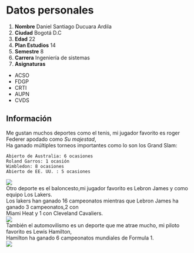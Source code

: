 # Datos personales
1. **Nombre** Daniel Santiago Ducuara Ardila
2. **Ciudad** Bogotá D.C
3. **Edad** 22
4. **Plan Estudios** 14
5. **Semestre** 8
6. **Carrera** Ingeniería de sistemas
7. **Asignaturas** 
- ACSO
- FDGP
- CRTI
- AUPN
- CVDS

## Información
Me gustan muchos deportes como el tenis, mi jugador favorito es roger Federer apodado como *Su majestad*,\
Ha ganado múltiples torneos importantes como lo son los Grand Slam:
```
Abierto de Australia: 6 ocasiones
Roland Garros: 1 ocasión
Wimbledon: 8 ocasiones
Abierto de EE. UU. : 5 ocasiones
```
![](http://www.pngmart.com/files/8/Roger-Federer-PNG-Download-Image.png)\
Otro deporte es el baloncesto,mi jugador favorito es Lebron James y como equipo Los Lakers.\
Los lakers han ganado 16 campeonatos mientras que Lebron James ha ganado 3 campeonatos,2 con\
Miami Heat y 1 con Cleveland Cavaliers.\
![](https://www.pngarts.com/files/5/LeBron-James-Transparent-Background-PNG.png)\
También el automovilismo es un deporte que me atrae mucho, mi piloto favorito es Lewis Hamilton,\
Hamilton ha ganado 6 campeonatos mundiales de Formula 1.\
![](https://e0.365dm.com/f1/drivers/h_full_809.png)


